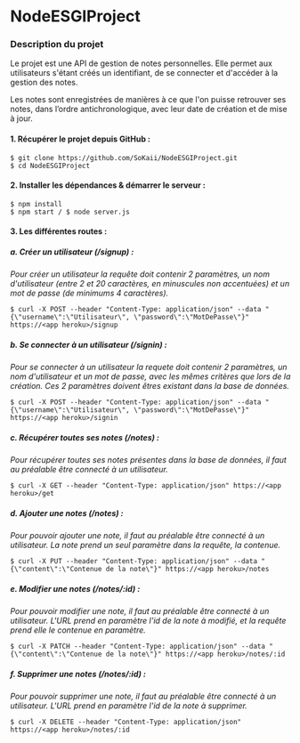 # NodeESGIProject

### 	Description du projet

Le projet est une API de gestion de notes personnelles. Elle permet aux utilisateurs s'étant créés un identifiant, de se connecter et d'accéder à la gestion des notes.

Les notes sont enregistrées de manières à ce que l'on puisse retrouver ses notes, dans l’ordre antichronologique, avec leur date de création et de mise à jour.

#### 1. Récupérer le projet depuis GitHub : 
```shell
$ git clone https://github.com/SoKaii/NodeESGIProject.git
$ cd NodeESGIProject
```
#### 2. Installer les dépendances & démarrer le serveur : 
```shell
$ npm install
$ npm start / $ node server.js
```
#### 3. Les différentes routes :
##### a. Créer un utilisateur (/signup) :
*Pour créer un utilisateur la requête doit contenir 2 paramètres, un nom d'utilisateur (entre 2 et 20 caractères, en minuscules non accentuées) et un mot de passe (de minimums 4 caractères).*

```shell
$ curl -X POST --header "Content-Type: application/json" --data "{\"username\":\"Utilisateur\", \"password\":\"MotDePasse\"}" https://<app heroku>/signup
```

##### b. Se connecter à un utilisateur (/signin) :
*Pour se connecter à un utilisateur la requete doit contenir 2 paramètres, un nom d'utilisateur et un mot de passe, avec les mêmes critères que lors de la création.
Ces 2 paramètres doivent êtres existant dans la base de données.*

```shell
$ curl -X POST --header "Content-Type: application/json" --data "{\"username\":\"Utilisateur\", \"password\":\"MotDePasse\"}" https://<app heroku>/signin
```

##### c. Récupérer toutes ses notes (/notes) :
*Pour récupérer toutes ses notes présentes dans la base de données, il faut au préalable être connecté à un utilisateur.*

```shell
$ curl -X GET --header "Content-Type: application/json" https://<app heroku>/get
```

##### d. Ajouter une notes (/notes) :
*Pour pouvoir ajouter une note, il faut au préalable être connecté à un utilisateur.
La note prend un seul paramètre dans la requête, la contenue.*

```shell
$ curl -X PUT --header "Content-Type: application/json" --data "{\"content\":\"Contenue de la note\"}" https://<app heroku>/notes
```

##### e. Modifier une notes (/notes/:id) :
*Pour pouvoir modifier une note, il faut au préalable être connecté à un utilisateur.
L'URL prend en paramètre l'id de la note à modifié, et la requête prend elle le contenue en paramètre.*

```shell
$ curl -X PATCH --header "Content-Type: application/json" --data "{\"content\":\"Contenue de la note\"}" https://<app heroku>/notes/:id
```

##### f. Supprimer une notes (/notes/:id) :
*Pour pouvoir supprimer une note, il faut au préalable être connecté à un utilisateur.
L'URL prend en paramètre l'id de la note à supprimer.*

```shell
$ curl -X DELETE --header "Content-Type: application/json" https://<app heroku>/notes/:id
```

